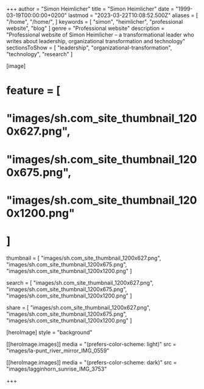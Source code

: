 +++
author = "Simon Heimlicher"
title = "Simon Heimlicher"
date = "1999-03-19T00:00:00+0200"
lastmod = "2023-03-22T10:08:52.500Z"
aliases = [
  "/home",
  "/home/",
]
keywords = [ "simon", "heimlicher", "professional website", "blog" ]
genre = "Professional website"
description = "Professional website of Simon Heimlicher – a transformational leader who writes about leadership, organizational transformation and technology"
sectionsToShow = [
  "leadership",
  "organizational-transformation",
  "technology",
  "research"
]

[image]
  # feature = [
  #   "images/sh.com_site_thumbnail_1200x627.png",
  #   "images/sh.com_site_thumbnail_1200x675.png",
  #   "images/sh.com_site_thumbnail_1200x1200.png"
  # ]

  thumbnail = [
    "images/sh.com_site_thumbnail_1200x627.png",
    "images/sh.com_site_thumbnail_1200x675.png",
    "images/sh.com_site_thumbnail_1200x1200.png"
  ]

  search = [
    "images/sh.com_site_thumbnail_1200x627.png",
    "images/sh.com_site_thumbnail_1200x675.png",
    "images/sh.com_site_thumbnail_1200x1200.png"
  ]

  share = [
    "images/sh.com_site_thumbnail_1200x627.png",
    "images/sh.com_site_thumbnail_1200x675.png",
    "images/sh.com_site_thumbnail_1200x1200.png"
  ]

[heroImage]
style = "background"

  [[heroImage.images]]
  media = "(prefers-color-scheme: light)"
  src = "images/la-punt_river_mirror_IMG_0559"

  [[heroImage.images]]
  media = "(prefers-color-scheme: dark)"
  src = "images/lagginhorn_sunrise_IMG_3753"
  
+++
